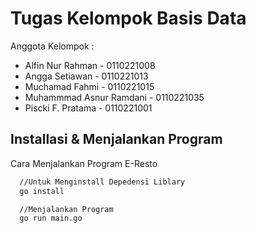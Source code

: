 
# Tugas Kelompok Basis Data

Anggota Kelompok :

- Alfin Nur Rahman - 0110221008
- Angga Setiawan - 0110221013
- Muchamad Fahmi - 0110221015
- Muhammmad Asnur Ramdani - 0110221035
- Piscki F. Pratama - 0110221001

## Installasi & Menjalankan Program

Cara Menjalankan Program E-Resto

```bash
  //Untuk Menginstall Depedensi Liblary
  go install

  //Menjalankan Program
  go run main.go
```

